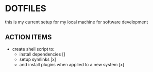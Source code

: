 # DOTFILES

this is my current setup for my local machine for software development

## ACTION ITEMS

* create shell script to:
  * install dependencies []
  * setup symlinks [x]
  * and install plugins when applied to a new system [x]
